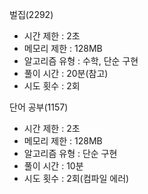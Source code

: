 벌집(2292)
- 시간 제한 : 2초
- 메모리 제한 : 128MB
- 알고리즘 유형 : 수학, 단순 구현
- 풀이 시간 : 20분(참고)
- 시도 횟수 : 2회


단어 공부(1157)
- 시간 제한 : 2초
- 메모리 제한 : 128MB
- 알고리즘 유형 : 단순 구현 
- 풀이 시간 : 10분
- 시도 횟수 : 2회(컴파일 에러)

